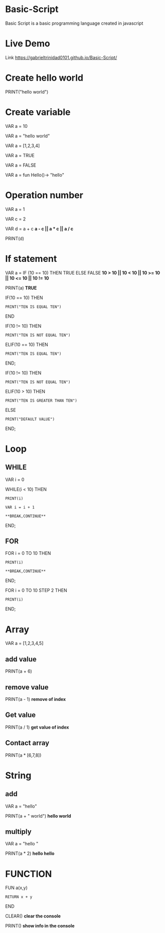 # Basic-Script

Basic Script is a basic programming language created in javascript 

# Live Demo
Link https://gabrieltrinidad0101.github.io/Basic-Script/

# Create hello world
PRINT("hello world")

# Create variable
VAR a = 10

VAR a = "hello world"

VAR a = [1,2,3,4]

VAR a = TRUE

VAR a = FALSE

VAR a = fun Hello()-> "hello"

# Operation number
VAR a = 1 

VAR c = 2

VAR d = a + c   **a - c || a * c || a / c**

PRINT(d)


# If statement
VAR a = IF (10 == 10) THEN TRUE ELSE FALSE  **10 > 10 || 10 < 10 || 10 >= 10 || 10 <= 10 || 10 != 10**

PRINT(a)    **TRUE**

IF(10 == 10) THEN

    PRINT("TEN IS EQUAL TEN")

END

IF(10 != 10) THEN

    PRINT("TEN IS NOT EQUAL TEN")

ELIF(10 == 10) THEN

    PRINT("TEN IS EQUAL TEN")

END;


IF(10 != 10) THEN

    PRINT("TEN IS NOT EQUAL TEN")

ELIF(10 > 10) THEN

    PRINT("TEN IS GREATER THAN TEN")

ELSE

    PRINT("DEFAULT VALUE")

END;

# Loop

## WHILE

VAR i = 0

WHILE(i < 10) THEN

    PRINT(i)

    VAR i = i + 1

    **BREAK,CONTINUE**

END;

## FOR

FOR i = 0 TO 10 THEN

    PRINT(i)

    **BREAK,CONTINUE**

END;

FOR i = 0 TO 10 STEP 2 THEN

    PRINT(i)

END;

# Array

VAR a = [1,2,3,4,5]

## add value

PRINT(a + 6)

## remove value

PRINT(a - 1)    **remove of index**

## Get value

PRINT(a / 1)    **get value of index**

## Contact array

PRINT(a * [6,7,8])

# String

## add
VAR a = "hello"

PRINT(a + " world") **hello world**

## multiply

VAR a = "hello "

PRINT(a * 2) **hello hello**


# FUNCTION

FUN a(x,y)

    RETURN x + y

END

CLEAR() **clear the console**

PRINT() **show info in the console**
